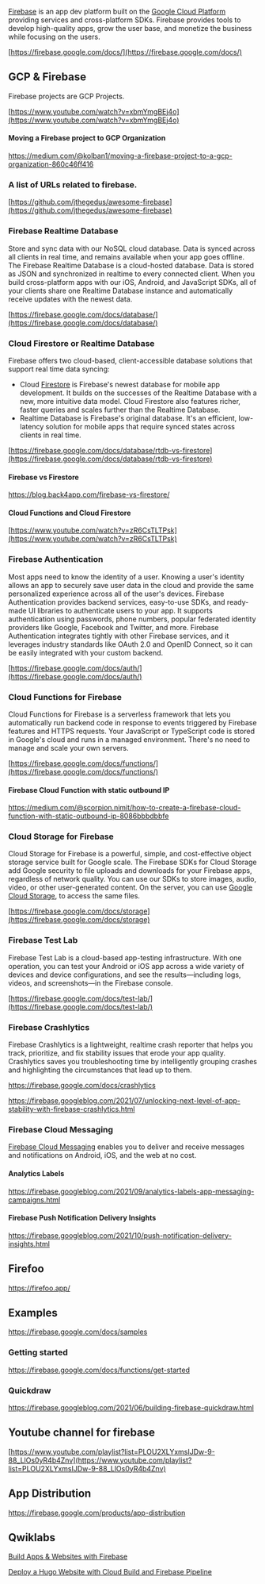 


[Firebase](https://firebase.google.com/) is an app dev platform built on the [Google Cloud Platform](https://cloud.google.com/products) providing services and cross-platform SDKs. Firebase provides tools to develop high-quality apps, grow the  user base, and monetize the business while focusing on the users.

[https://firebase.google.com/docs/](https://firebase.google.com/docs/)



## GCP & Firebase 

Firebase projects are GCP Projects.

[https://www.youtube.com/watch?v=xbmYmgBEj4o](https://www.youtube.com/watch?v=xbmYmgBEj4o)

#### Moving a Firebase project to GCP Organization

https://medium.com/@kolban1/moving-a-firebase-project-to-a-gcp-organization-860c46ff416


### A list of URLs related to firebase.

[https://github.com/jthegedus/awesome-firebase](https://github.com/jthegedus/awesome-firebase)



### Firebase Realtime Database

Store and sync data with our NoSQL cloud database. Data is synced across all clients in real time, and remains available when your app goes offline. The Firebase Realtime Database is a cloud-hosted database. Data is stored as JSON and synchronized in realtime to every connected client. When you build cross-platform apps with our iOS, Android, and JavaScript SDKs, all of your clients share one Realtime Database instance and automatically receive updates with the newest data.

[https://firebase.google.com/docs/database/](https://firebase.google.com/docs/database/)


### Cloud Firestore or Realtime Database

Firebase offers two cloud-based, client-accessible database solutions that support real time data syncing:

*   Cloud [Firestore](Firestore) is Firebase's newest database for mobile app development. It builds on the successes of the Realtime Database with a new, more intuitive data model. Cloud Firestore also features richer, faster queries and scales further than the Realtime Database.
*   Realtime Database is Firebase's original database. It's an efficient, low-latency solution for mobile apps that require synced states across clients in real time.

[https://firebase.google.com/docs/database/rtdb-vs-firestore](https://firebase.google.com/docs/database/rtdb-vs-firestore)

#### Firebase vs Firestore

https://blog.back4app.com/firebase-vs-firestore/


#### Cloud Functions and Cloud Firestore

[https://www.youtube.com/watch?v=zR6CsTLTPsk](https://www.youtube.com/watch?v=zR6CsTLTPsk)


### Firebase Authentication

Most apps need to know the identity of a user. Knowing a user's identity allows an app to securely save user data in the cloud and provide the same personalized experience across all of the user's devices. Firebase Authentication provides backend services, easy-to-use SDKs, and ready-made UI libraries to authenticate users to your app. It supports authentication using passwords, phone numbers, popular federated identity providers like Google, Facebook and Twitter, and more. Firebase Authentication integrates tightly with other Firebase services, and it leverages industry standards like OAuth 2.0 and OpenID Connect, so it can be easily integrated with your custom backend.

[https://firebase.google.com/docs/auth/](https://firebase.google.com/docs/auth/)


### Cloud Functions for Firebase

Cloud Functions for Firebase is a serverless framework that lets you automatically run backend code in response to events triggered by Firebase features and HTTPS requests. Your JavaScript or TypeScript code is stored in Google's cloud and runs in a managed environment. There's no need to manage and scale your own servers.

[https://firebase.google.com/docs/functions/](https://firebase.google.com/docs/functions/)


#### Firebase Cloud Function with static outbound IP

https://medium.com/@scorpion.nimit/how-to-create-a-firebase-cloud-function-with-static-outbound-ip-8086bbbdbbfe

### Cloud Storage for Firebase

Cloud Storage for Firebase is a powerful, simple, and cost-effective object storage service built for Google scale. The Firebase SDKs for Cloud Storage add Google security to file uploads and downloads for your Firebase apps, regardless of network quality. You can use our SDKs to store images, audio, video, or other user-generated content. On the server, you can use [Google Cloud Storage](https://cloud.google.com/storage), to access the same files.

[https://firebase.google.com/docs/storage](https://firebase.google.com/docs/storage)


### Firebase Test Lab

Firebase Test Lab is a cloud-based app-testing infrastructure. With one operation, you can test your Android or iOS app across a wide variety of devices and device configurations, and see the results—including logs, videos, and screenshots—in the Firebase console.

[https://firebase.google.com/docs/test-lab/](https://firebase.google.com/docs/test-lab/)

### Firebase Crashlytics

Firebase Crashlytics is a lightweight, realtime crash reporter that helps you track, prioritize, and fix stability issues that erode your app quality. Crashlytics saves you troubleshooting time by intelligently grouping crashes and highlighting the circumstances that lead up to them.

https://firebase.google.com/docs/crashlytics


https://firebase.googleblog.com/2021/07/unlocking-next-level-of-app-stability-with-firebase-crashlytics.html


### Firebase Cloud Messaging

[Firebase Cloud Messaging](https://firebase.google.com/products/cloud-messaging) enables you to deliver and receive messages and notifications on Android, iOS, and the web at no cost. 

#### Analytics Labels

https://firebase.googleblog.com/2021/09/analytics-labels-app-messaging-campaigns.html

#### Firebase Push Notification Delivery Insights

https://firebase.googleblog.com/2021/10/push-notification-delivery-insights.html

## Firefoo

https://firefoo.app/

## Examples

https://firebase.google.com/docs/samples

### Getting started

https://firebase.google.com/docs/functions/get-started

### Quickdraw

https://firebase.googleblog.com/2021/06/building-firebase-quickdraw.html

## Youtube channel for firebase

[https://www.youtube.com/playlist?list=PLOU2XLYxmsIJDw-9-88_LlOs0yR4b4Znv](https://www.youtube.com/playlist?list=PLOU2XLYxmsIJDw-9-88_LlOs0yR4b4Znv)

## App Distribution

https://firebase.google.com/products/app-distribution

## Qwiklabs


[Build Apps & Websites with Firebase](https://www.qwiklabs.com/quests/148?catalog_rank=%7B%22rank%22%3A6%2C%22num_filters%22%3A0%2C%22has_search%22%3Atrue%7D&search_id=7467888)



[Deploy a Hugo Website with Cloud Build and Firebase Pipeline](https://www.qwiklabs.com/focuses/14353?catalog_rank=%7B%22rank%22%3A1%2C%22num_filters%22%3A0%2C%22has_search%22%3Atrue%7D&parent=catalog&search_id=7467907)

